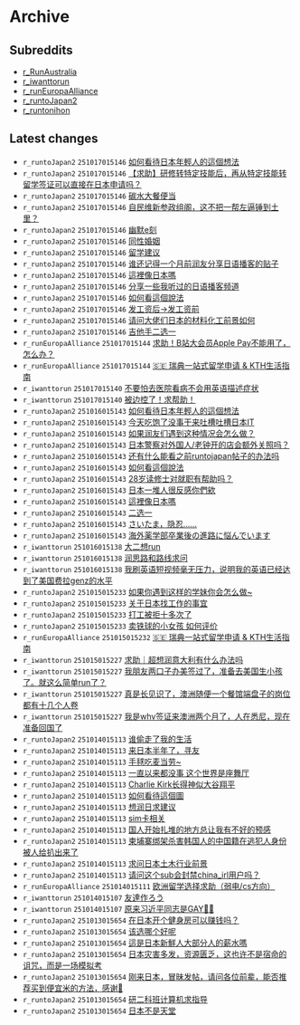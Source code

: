 # Archive

## Subreddits

- [r_RunAustralia](r_RunAustralia/index.md)
- [r_iwanttorun](r_iwanttorun/index.md)
- [r_runEuropaAlliance](r_runEuropaAlliance/index.md)
- [r_runtoJapan2](r_runtoJapan2/index.md)
- [r_runtonihon](r_runtonihon/index.md)

## Latest changes

- `r_runtoJapan2` `251017015146` [如何看待日本年輕人的這個想法](posts/r_runtoJapan2/251015132811_1o7b04v.md)
- `r_runtoJapan2` `251017015146` [【求助】研修转特定技能后，再从特定技能转留学签证可以直接在日本申请吗？](posts/r_runtoJapan2/251016110407_1o83652.md)
- `r_runtoJapan2` `251017015146` [碳水大餐便当](posts/r_runtoJapan2/251016152506_1o894tw.md)
- `r_runtoJapan2` `251017015146` [自民维新参政组阁，这不把一帮左逼锤到土里？](posts/r_runtoJapan2/251016061012_1o7yl0v.md)
- `r_runtoJapan2` `251017015146` [幽默e刻](posts/r_runtoJapan2/251016033127_1o7vtkk.md)
- `r_runtoJapan2` `251017015146` [同性婚姻](posts/r_runtoJapan2/251016231756_1o8lg7k.md)
- `r_runtoJapan2` `251017015146` [留学建议](posts/r_runtoJapan2/251016104021_1o82quo.md)
- `r_runtoJapan2` `251017015146` [谁还记得一个月前润友分享日语播客的贴子](posts/r_runtoJapan2/251016024837_1o7uzgp.md)
- `r_runtoJapan2` `251017015146` [這裡像日本嗎](posts/r_runtoJapan2/251015112845_1o78es4.md)
- `r_runtoJapan2` `251017015146` [分享一些我听过的日语播客频道](posts/r_runtoJapan2/251016055459_1o7yc8h.md)
- `r_runtoJapan2` `251017015146` [如何看這個說法](posts/r_runtoJapan2/251015080314_1o751v8.md)
- `r_runtoJapan2` `251017015146` [发工资后→发工资前](posts/r_runtoJapan2/251016060759_1o7yjra.md)
- `r_runtoJapan2` `251017015146` [请问大佬们日本的材料化工前景如何](posts/r_runtoJapan2/251016044102_1o7x3d8.md)
- `r_runtoJapan2` `251017015146` [吉他手二选一](posts/r_runtoJapan2/251016103142_1o82lmp.md)
- `r_runEuropaAlliance` `251017015144` [求助！B站大会员Apple Pay不能用了，怎么办？](posts/r_runEuropaAlliance/251016204217_1o8hom8.md)
- `r_runEuropaAlliance` `251017015144` [🇸🇪 瑞典一站式留学申请 & KTH生活指南](posts/r_runEuropaAlliance/251015004633_1o6x069.md)
- `r_iwanttorun` `251017015140` [不要怕去医院看病不会用英语描述症状](posts/r_iwanttorun/251016230452_1o8l5l7.md)
- `r_iwanttorun` `251017015140` [被边控了！求帮助！](posts/r_iwanttorun/251016162251_1o8aong.md)
- `r_runtoJapan2` `251016015143` [如何看待日本年輕人的這個想法](posts/r_runtoJapan2/251015132811_1o7b04v.md)
- `r_runtoJapan2` `251016015143` [今天吃饱了没事干来吐槽吐槽日本IT](posts/r_runtoJapan2/251015112308_1o78b0i.md)
- `r_runtoJapan2` `251016015143` [如果润友们遇到这种情况会怎么做？](posts/r_runtoJapan2/251015075634_1o74y8g.md)
- `r_runtoJapan2` `251016015143` [日本警察对外国人/老钟开的店会额外关照吗？](posts/r_runtoJapan2/251015233850_1o7qxfv.md)
- `r_runtoJapan2` `251016015143` [还有什么能看之前runtojapan帖子的办法吗](posts/r_runtoJapan2/251015200356_1o7lktq.md)
- `r_runtoJapan2` `251016015143` [如何看這個說法](posts/r_runtoJapan2/251015080314_1o751v8.md)
- `r_runtoJapan2` `251016015143` [28岁读修士对就职有帮助吗？](posts/r_runtoJapan2/251015020016_1o6ylae.md)
- `r_runtoJapan2` `251016015143` [日本一堆人很反感你們欸](posts/r_runtoJapan2/251015161733_1o7fh99.md)
- `r_runtoJapan2` `251016015143` [這裡像日本嗎](posts/r_runtoJapan2/251015112845_1o78es4.md)
- `r_runtoJapan2` `251016015143` [二选一](posts/r_runtoJapan2/251015155036_1o7er5w.md)
- `r_runtoJapan2` `251016015143` [さいたま，隐忍……](posts/r_runtoJapan2/251015172821_1o7heek.md)
- `r_runtoJapan2` `251016015143` [海外薬学部卒業後の進路に悩んでいます](posts/r_runtoJapan2/251015051223_1o72bqg.md)
- `r_iwanttorun` `251016015138` [大二想run](posts/r_iwanttorun/251015034742_1o70sad.md)
- `r_iwanttorun` `251016015138` [润思路和路线求问](posts/r_iwanttorun/251015073147_1o74l29.md)
- `r_iwanttorun` `251016015138` [我刷英语短视频毫无压力，说明我的英语已经达到了美国费拉genz的水平](posts/r_iwanttorun/251015220418_1o7oomd.md)
- `r_runtoJapan2` `251015015233` [如果你遇到这样的学妹你会怎么做~](posts/r_runtoJapan2/251014072555_1o68xpt.md)
- `r_runtoJapan2` `251015015233` [关于日本找工作的事宜](posts/r_runtoJapan2/251014030014_1o649xq.md)
- `r_runtoJapan2` `251015015233` [打工被拒十多次了](posts/r_runtoJapan2/251014125423_1o6epf1.md)
- `r_runtoJapan2` `251015015233` [卖铁球的小女孩 如何评价](posts/r_runtoJapan2/251014101104_1o6bi68.md)
- `r_runEuropaAlliance` `251015015232` [🇸🇪 瑞典一站式留学申请 & KTH生活指南](posts/r_runEuropaAlliance/251015004633_1o6x069.md)
- `r_iwanttorun` `251015015227` [求助｜超想润意大利有什么办法吗](posts/r_iwanttorun/251014164911_1o6ktog.md)
- `r_iwanttorun` `251015015227` [我朋友两口子办美签过了，准备去美国生小孩了。就这么简单run了？](posts/r_iwanttorun/251014074806_1o699ut.md)
- `r_iwanttorun` `251015015227` [真是长见识了，澳洲随便一个餐馆端盘子的岗位都有十几个人卷](posts/r_iwanttorun/251014031232_1o64j01.md)
- `r_iwanttorun` `251015015227` [我是whv签证来澳洲两个月了，人在悉尼，现在准备回国了](posts/r_iwanttorun/251014110844_1o6cj7m.md)
- `r_runtoJapan2` `251014015113` [谁偷走了我的生活](posts/r_runtoJapan2/251013084055_1o5ebhi.md)
- `r_runtoJapan2` `251014015113` [来日本半年了，寻友](posts/r_runtoJapan2/251013031601_1o58ryr.md)
- `r_runtoJapan2` `251014015113` [手毬吃麦当劳~](posts/r_runtoJapan2/251013081951_1o5dzvz.md)
- `r_runtoJapan2` `251014015113` [一直以来都没事 这个世界是座舞厅](posts/r_runtoJapan2/251013135836_1o5kgex.md)
- `r_runtoJapan2` `251014015113` [Charlie Kirk长得神似大谷翔平](posts/r_runtoJapan2/251013170459_1o5pjyk.md)
- `r_runtoJapan2` `251014015113` [如何看待這個圖](posts/r_runtoJapan2/251013041426_1o59x5k.md)
- `r_runtoJapan2` `251014015113` [想润日求建议](posts/r_runtoJapan2/251012164833_1o4u2ij.md)
- `r_runtoJapan2` `251014015113` [sim卡相关](posts/r_runtoJapan2/251013141330_1o5ku5z.md)
- `r_runtoJapan2` `251014015113` [国人开始扎堆的地方总让我有不好的预感](posts/r_runtoJapan2/251013040816_1o59t2n.md)
- `r_runtoJapan2` `251014015113` [柬埔寨绑架杀害韩国人的中国籍在逃犯人身份被人给扒出来了](posts/r_runtoJapan2/251013130758_1o5j8gh.md)
- `r_runtoJapan2` `251014015113` [求问日本土木行业前景](posts/r_runtoJapan2/251013045103_1o5alf7.md)
- `r_runtoJapan2` `251014015113` [请问这个sub会封禁china_irl用户吗？](posts/r_runtoJapan2/251013134011_1o5k057.md)
- `r_runEuropaAlliance` `251014015111` [欧洲留学选择求助（弱电/cs方向）](posts/r_runEuropaAlliance/251013070615_1o5cute.md)
- `r_iwanttorun` `251014015107` [友達作ろう](posts/r_iwanttorun/251013164341_1o5oy3g.md)
- `r_iwanttorun` `251014015107` [原来习近平同志是GAY🏳‍🌈](posts/r_iwanttorun/251013134646_1o5k5x9.md)
- `r_runtoJapan2` `251013015654` [在日本开个健身房可以赚钱吗？](posts/r_runtoJapan2/251012082224_1o4jnjo.md)
- `r_runtoJapan2` `251013015654` [该选哪个好呢](posts/r_runtoJapan2/251012232250_1o53zc6.md)
- `r_runtoJapan2` `251013015654` [這是日本新鮮人大部分人的薪水嗎](posts/r_runtoJapan2/251012062139_1o4hrdi.md)
- `r_runtoJapan2` `251013015654` [日本灾害多发，资源匮乏，这也许不是宿命的诅咒，而是一场模拟考](posts/r_runtoJapan2/251012181435_1o4wc3k.md)
- `r_runtoJapan2` `251013015654` [刚来日本，冒昧发帖，请问各位前辈，能否推荐买到便宜米的方法，感谢🙏](posts/r_runtoJapan2/251012132902_1o4p3o9.md)
- `r_runtoJapan2` `251013015654` [研二科班计算机求指导](posts/r_runtoJapan2/251012201113_1o4zcr8.md)
- `r_runtoJapan2` `251013015654` [日本不是天堂](posts/r_runtoJapan2/251012160939_1o4t27t.md)
